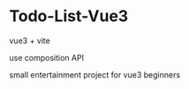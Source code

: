 # Todo-List-Vue3

vue3 + vite

use composition API

small entertainment project for vue3 beginners

